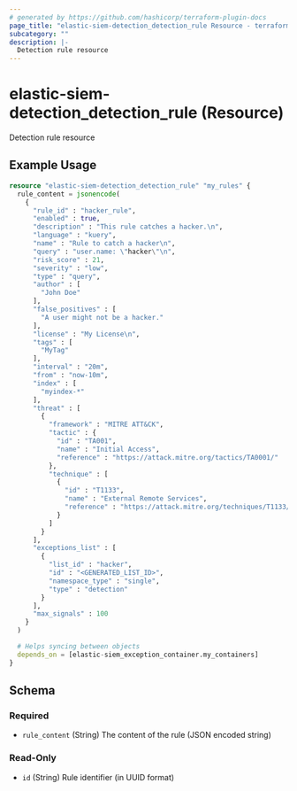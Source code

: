 ```yaml
---
# generated by https://github.com/hashicorp/terraform-plugin-docs
page_title: "elastic-siem-detection_detection_rule Resource - terraform-provider-elastic-siem-detection"
subcategory: ""
description: |-
  Detection rule resource
---
```


# elastic-siem-detection_detection_rule (Resource)

Detection rule resource

## Example Usage

```terraform
resource "elastic-siem-detection_detection_rule" "my_rules" {
  rule_content = jsonencode(
    {
      "rule_id" : "hacker_rule",
      "enabled" : true,
      "description" : "This rule catches a hacker.\n",
      "language" : "kuery",
      "name" : "Rule to catch a hacker\n",
      "query" : "user.name: \"hacker\"\n",
      "risk_score" : 21,
      "severity" : "low",
      "type" : "query",
      "author" : [
        "John Doe"
      ],
      "false_positives" : [
        "A user might not be a hacker."
      ],
      "license" : "My License\n",
      "tags" : [
        "MyTag"
      ],
      "interval" : "20m",
      "from" : "now-10m",
      "index" : [
        "myindex-*"
      ],
      "threat" : [
        {
          "framework" : "MITRE ATT&CK",
          "tactic" : {
            "id" : "TA001",
            "name" : "Initial Access",
            "reference" : "https://attack.mitre.org/tactics/TA0001/"
          },
          "technique" : [
            {
              "id" : "T1133",
              "name" : "External Remote Services",
              "reference" : "https://attack.mitre.org/techniques/T1133/"
            }
          ]
        }
      ],
      "exceptions_list" : [
        {
          "list_id" : "hacker",
          "id" : "<GENERATED_LIST_ID>",
          "namespace_type" : "single",
          "type" : "detection"
        }
      ],
      "max_signals" : 100
    }
  )

  # Helps syncing between objects
  depends_on = [elastic-siem_exception_container.my_containers]
}
```

<!-- schema generated by tfplugindocs -->
## Schema

### Required

- `rule_content` (String) The content of the rule (JSON encoded string)

### Read-Only

- `id` (String) Rule identifier (in UUID format)
